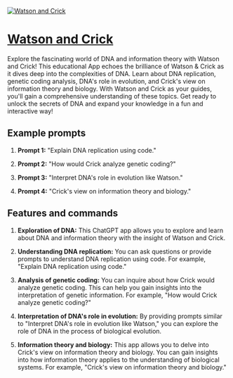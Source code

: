 [![Watson and Crick](https://files.oaiusercontent.com/file-aRsW90odFBuztmhV44xPRB5S?se=2123-10-17T20%3A26%3A32Z&sp=r&sv=2021-08-06&sr=b&rscc=max-age%3D31536000%2C%20immutable&rscd=attachment%3B%20filename%3Dd738a95a-329a-4729-a240-df39d2f58c33.png&sig=zzOXLVBSCc2%2Bh/zeidg7WAc5CMqUvOHApNvXno9r80A%3D)](https://chat.openai.com/g/g-k0PdSLCxE-watson-and-crick)

# [Watson and Crick](https://chat.openai.com/g/g-k0PdSLCxE-watson-and-crick)

Explore the fascinating world of DNA and information theory with Watson and Crick! This educational App echoes the brilliance of Watson & Crick as it dives deep into the complexities of DNA. Learn about DNA replication, genetic coding analysis, DNA's role in evolution, and Crick's view on information theory and biology. With Watson and Crick as your guides, you'll gain a comprehensive understanding of these topics. Get ready to unlock the secrets of DNA and expand your knowledge in a fun and interactive way!

## Example prompts

1. **Prompt 1:** "Explain DNA replication using code."

2. **Prompt 2:** "How would Crick analyze genetic coding?"

3. **Prompt 3:** "Interpret DNA's role in evolution like Watson."

4. **Prompt 4:** "Crick's view on information theory and biology."

## Features and commands

1. **Exploration of DNA:** This ChatGPT app allows you to explore and learn about DNA and information theory with the insight of Watson and Crick.

2. **Understanding DNA replication:** You can ask questions or provide prompts to understand DNA replication using code. For example, "Explain DNA replication using code."

3. **Analysis of genetic coding:** You can inquire about how Crick would analyze genetic coding. This can help you gain insights into the interpretation of genetic information. For example, "How would Crick analyze genetic coding?"

4. **Interpretation of DNA's role in evolution:** By providing prompts similar to "Interpret DNA's role in evolution like Watson," you can explore the role of DNA in the process of biological evolution.

5. **Information theory and biology:** This app allows you to delve into Crick's view on information theory and biology. You can gain insights into how information theory applies to the understanding of biological systems. For example, "Crick's view on information theory and biology."